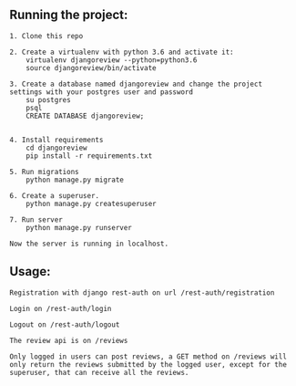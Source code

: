 ## Running the project:

    1. Clone this repo

    2. Create a virtualenv with python 3.6 and activate it:
        virtualenv djangoreview --python=python3.6
        source djangoreview/bin/activate

    3. Create a database named djangoreview and change the project settings with your postgres user and password
        su postgres
        psql
        CREATE DATABASE djangoreview;
        

    4. Install requirements
        cd djangoreview
        pip install -r requirements.txt

    5. Run migrations
        python manage.py migrate

    6. Create a superuser.
        python manage.py createsuperuser

    7. Run server
        python manage.py runserver

    Now the server is running in localhost.

## Usage: 

    Registration with django rest-auth on url /rest-auth/registration

    Login on /rest-auth/login

    Logout on /rest-auth/logout

    The review api is on /reviews

    Only logged in users can post reviews, a GET method on /reviews will only return the reviews submitted by the logged user, except for the superuser, that can receive all the reviews.
